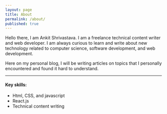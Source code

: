 ```yaml
---
layout: page
title: About
permalink: /about/
published: true
---
```


Hello there, I am Ankit Shrivastava. I am a freelance technical content writer and web developer. I am always curious to learn and write about new technology related to computer science, software development, and web development.

Here on my personal blog, I will be writing articles on topics that I personally encountered and found it hard to understand.

---

#### Key skills:
- Html, CSS, and javascript
- React.js 
- Technical content writing


